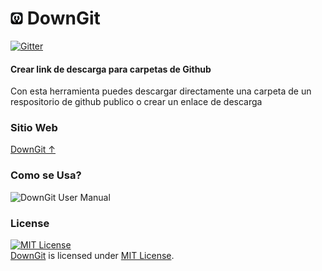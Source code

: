 <h1> <img src="https://github.com/MinhasKamal/DownGit/raw/master/res/images/downgit.png" width="20" height=auto /> DownGit </h1>

[![Gitter](https://badges.gitter.im/MinhasKamal/DownGit.svg)](https://gitter.im/MinhasKamal/DownGit?utm_source=badge&utm_medium=badge&utm_campaign=pr-badge)

#### Crear link de descarga para carpetas de Github

Con esta herramienta puedes descargar directamente una carpeta de un respositorio de github publico o crear un enlace de descarga

### Sitio Web

[DownGit ↑](https://downgit.asmodeosnetworkco.tk)

### Como se Usa?

![DownGit User Manual](https://cloud.githubusercontent.com/assets/5456665/17822364/940bded8-6678-11e6-9603-b84d75bccec1.gif)

### License
<a rel="license" href="https://opensource.org/licenses/MIT"><img alt="MIT License" src="https://cloud.githubusercontent.com/assets/5456665/18950087/fbe0681a-865f-11e6-9552-e59d038d5913.png" width="60em" height=auto/></a><br/><a href="https://github.com/MinhasKamal/DownGit">DownGit</a> is licensed under <a rel="license" href="https://opensource.org/licenses/MIT">MIT License</a>.
